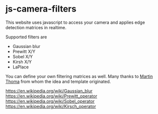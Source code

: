js-camera-filters
=================

This website uses javascript to access your camera
and applies edge detection matrices in realtime.

Supported filters are
- Gaussian blur
- Prewitt X/Y
- Sobel X/Y
- Kirsh X/Y
- LaPlace

You can define your own filtering matrices as well.
Many thanks to [Martin Thoma](http://martin-thoma.com/) from whom the idea and template originated. 


https://en.wikipedia.org/wiki/Gaussian_blur
https://en.wikipedia.org/wiki/Prewitt_operator
https://en.wikipedia.org/wiki/Sobel_operator
https://en.wikipedia.org/wiki/Kirsch_operator
